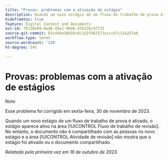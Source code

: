```yaml
---
title: "Provas: problemas com a ativação do estágio"
description: Quando um novo estágio de um fluxo de trabalho de prova é ativado, o estágio aparece ativo na área Fluxo de trabalho de prova. No entanto, o documento não é compartilhado com os usuários no novo estágio e a área Atividade de revisão não mostra que o estágio foi ativado ou que o documento foi compartilhado.
hidefromtoc: true
feature: Digital Content and Documents
exl-id: f6138e09-0ad6-45e2-90d6-4fb22bc97715
source-git-commit: 83cd4de3865bc0c1d2f462571ecccb7c13a257a6
workflow-type: tm+mt
source-wordcount: '120'
ht-degree: 54%

---
```


# Provas: problemas com a ativação de estágios

>[!NOTE]
>
>Esse problema foi corrigido em sexta-feira, 30 de novembro de 2023.

Quando um novo estágio de um fluxo de trabalho de prova é ativado, o estágio aparece ativo na área [!UICONTROL Fluxo de trabalho de revisão]. No entanto, o documento não é compartilhado com as pessoas no novo estágio e a área [!UICONTROL Atividade de revisão] não mostra que o estágio foi ativado ou o documento compartilhado.

_Relatado pela primeira vez em 16 de outubro de 2023._

